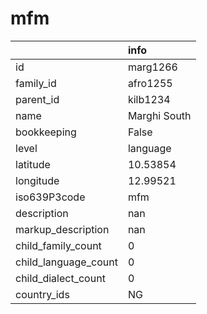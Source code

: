 # mfm
|                      | info         |
|:---------------------|:-------------|
| id                   | marg1266     |
| family_id            | afro1255     |
| parent_id            | kilb1234     |
| name                 | Marghi South |
| bookkeeping          | False        |
| level                | language     |
| latitude             | 10.53854     |
| longitude            | 12.99521     |
| iso639P3code         | mfm          |
| description          | nan          |
| markup_description   | nan          |
| child_family_count   | 0            |
| child_language_count | 0            |
| child_dialect_count  | 0            |
| country_ids          | NG           |